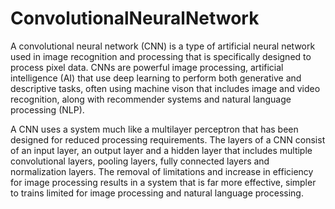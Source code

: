 # ConvolutionalNeuralNetwork
A convolutional neural network (CNN) is a type of artificial neural network used in image recognition and processing that is specifically designed to process pixel data. CNNs are powerful image processing, artificial intelligence (AI) that use deep learning to perform both generative and descriptive tasks, often using machine vison that includes image and video recognition, along with recommender systems and natural language processing (NLP).

A CNN uses a system much like a multilayer perceptron that has been designed for reduced processing requirements. The layers of a CNN consist of an input layer, an output layer and a hidden layer that includes multiple convolutional layers, pooling layers, fully connected layers and normalization layers. The removal of limitations and increase in efficiency for image processing results in a system that is far more effective, simpler to trains limited for image processing and natural language processing.     
